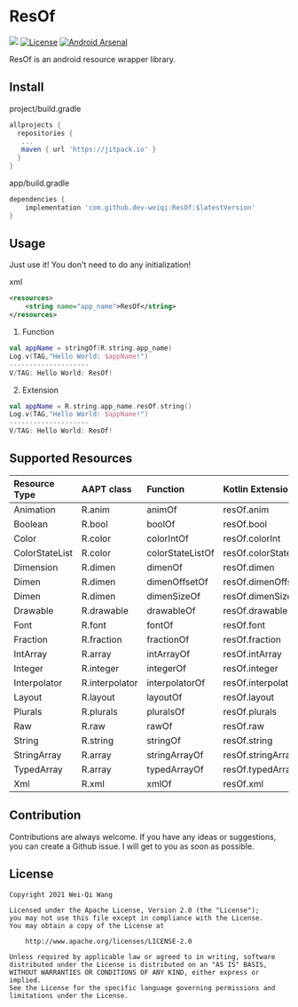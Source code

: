 # ResOf

[![](https://jitpack.io/v/dev-weiqi/ResOf.svg)](https://jitpack.io/#dev-weiqi/ResOf)
[![License](https://img.shields.io/badge/License-Apache%202.0-blue.svg)](https://opensource.org/licenses/Apache-2.0)
[![Android Arsenal](https://img.shields.io/badge/Android%20Arsenal-ResOf-yellow.svg?style=flat)](https://android-arsenal.com/details/1/8230)

ResOf is an android resource wrapper library.

## Install

project/build.gradle

```groovy
allprojects {
  repositories {
   ...
   maven { url 'https://jitpack.io' }
  }
}
```

app/build.gradle

```groovy
dependencies {
    implementation 'com.github.dev-weiqi:ResOf:$latestVersion'
}
```

## Usage

Just use it! You don't need to do any initialization!

xml

```xml
<resources>
    <string name="app_name">ResOf</string>
</resources>
```

1. Function

```kotlin
val appName = stringOf(R.string.app_name)
Log.v(TAG,"Hello World: $appName!")
--------------------
V/TAG: Hello World: ResOf!
```

2. Extension

```kotlin
val appName = R.string.app_name.resOf.string()
Log.v(TAG,"Hello World: $appName!")
--------------------
V/TAG: Hello World: ResOf!
```

## Supported Resources

| Resource Type  | AAPT class     | Function         | Kotlin Extension     | Return Type       |
| :------------- | :------------- | :--------------- | :---------------     | :---------------- |
| Animation      | R.anim         | animOf           | resOf.anim           | Animation         |
| Boolean        | R.bool         | boolOf           | resOf.bool           | Boolean           |
| Color          | R.color        | colorIntOf       | resOf.colorInt       | Int               |
| ColorStateList | R.color        | colorStateListOf | resOf.colorStateList | ColorStateList    |
| Dimension      | R.dimen        | dimenOf          | resOf.dimen          | Float             |
| Dimen          | R.dimen        | dimenOffsetOf    | resOf.dimenOffset    | Int               |
| Dimen          | R.dimen        | dimenSizeOf      | resOf.dimenSize      | Int               |
| Drawable       | R.drawable     | drawableOf       | resOf.drawable       | Drawable          |
| Font           | R.font         | fontOf           | resOf.font           | Typeface          |
| Fraction       | R.fraction     | fractionOf       | resOf.fraction       | Float             |
| IntArray       | R.array        | intArrayOf       | resOf.intArray       | IntArray          |
| Integer        | R.integer      | integerOf        | resOf.integer        | Int               |
| Interpolator   | R.interpolator | interpolatorOf   | resOf.interpolator   | Interpolator      |
| Layout         | R.layout       | layoutOf         | resOf.layout         | XmlResourceParser |
| Plurals        | R.plurals      | pluralsOf        | resOf.plurals        | String            |
| Raw            | R.raw          | rawOf            | resOf.raw            | InputStream       |
| String         | R.string       | stringOf         | resOf.string         | String            |
| StringArray    | R.array        | stringArrayOf    | resOf.stringArray    | Array<out String> |
| TypedArray     | R.array        | typedArrayOf     | resOf.typedArray     | TypedArray        |
| Xml            | R.xml          | xmlOf            | resOf.xml            | XmlResourceParser |

## **Contribution**

Contributions are always welcome. If you have any ideas or suggestions, you can create a Github issue. I will get to you as soon as possible.

## **License**

```
Copyright 2021 Wei-Qi Wang

Licensed under the Apache License, Version 2.0 (the "License");
you may not use this file except in compliance with the License.
You may obtain a copy of the License at

    http://www.apache.org/licenses/LICENSE-2.0

Unless required by applicable law or agreed to in writing, software
distributed under the License is distributed on an "AS IS" BASIS,
WITHOUT WARRANTIES OR CONDITIONS OF ANY KIND, either express or implied.
See the License for the specific language governing permissions and
limitations under the License.
```
